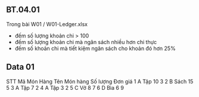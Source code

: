 
## BT.04.01
Trong bài W01 / W01-Ledger.xlsx  
- đếm số lượng khoản chi > 100
- đếm số lượng khoản chi mà ngân sách nhiều hơn chi thực
- đếm số khoản chi mà tiết kiệm ngân sách cho khoản đó hơn 25%


## Data 01

STT	Mã Món Hàng	Tên Món hàng	Số lượng	Đơn giá
1	A	Tập 	10	3
2	B	Sách	15	5
3	A	Tập 	7	2
4	A	Tập 	3	2
5	C	Vở	8	7
6	D	Bìa	6	9


